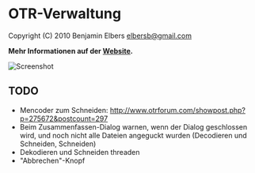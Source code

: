 OTR-Verwaltung
==============

Copyright (C) 2010 Benjamin Elbers <elbersb@gmail.com>

**Mehr Informationen auf der [Website](http://elbersb.de/otrverwaltung).**

![Screenshot](http://github.com/elbersb/otr-verwaltung/raw/master/data/media/screenshots/search.png)

TODO
----

* Mencoder zum Schneiden: http://www.otrforum.com/showpost.php?p=275672&postcount=297
* Beim Zusammenfassen-Dialog warnen, wenn der Dialog geschlossen wird, und noch nicht alle Dateien angeguckt wurden (Decodieren und Schneiden, Schneiden)
* Dekodieren und Schneiden threaden
* "Abbrechen"-Knopf
